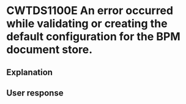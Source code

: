 # CWTDS1100E An error occurred while validating or creating the default configuration for the BPM document store.

## Explanation

## User response